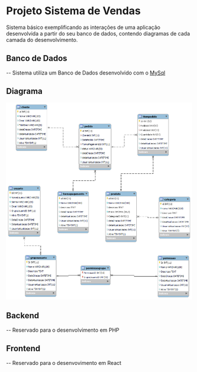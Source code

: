 # Projeto Sistema de Vendas
Sistema básico exemplificando as interações de uma aplicação desenvolvida a partir do seu banco de dados, contendo diagramas de cada camada do desenvolvimento.

## Banco de Dados

-- Sistema utiliza um Banco de Dados desenvolvido com o [MySql](https://www.mysql.com/)

## Diagrama 

![image](/banco_de_dados/diagram_DB.png)

## Backend

-- Reservado para o desenvolvimento em PHP

## Frontend

-- Reservado para o desenvovimento em React